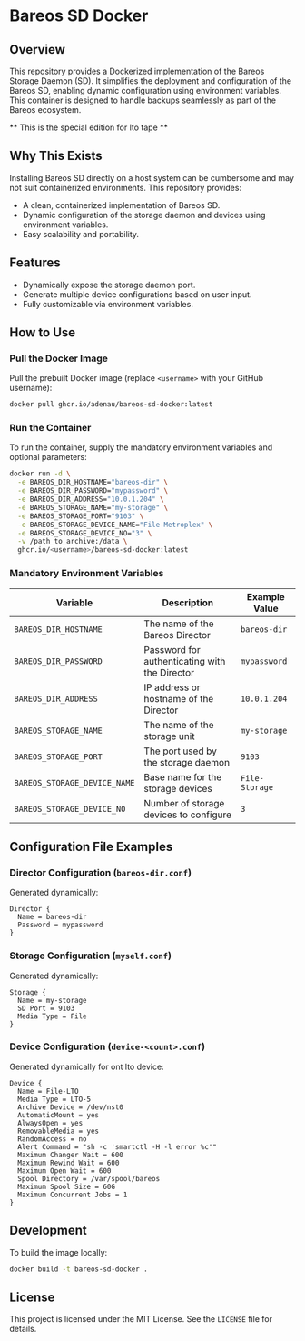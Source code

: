 # Bareos SD Docker

## Overview
This repository provides a Dockerized implementation of the Bareos Storage Daemon (SD). It simplifies the deployment and configuration of the Bareos SD, enabling dynamic configuration using environment variables. This container is designed to handle backups seamlessly as part of the Bareos ecosystem.

** This is the special edition for lto tape **

## Why This Exists
Installing Bareos SD directly on a host system can be cumbersome and may not suit containerized environments. This repository provides:

- A clean, containerized implementation of Bareos SD.
- Dynamic configuration of the storage daemon and devices using environment variables.
- Easy scalability and portability.

## Features
- Dynamically expose the storage daemon port.
- Generate multiple device configurations based on user input.
- Fully customizable via environment variables.

## How to Use

### Pull the Docker Image
Pull the prebuilt Docker image (replace `<username>` with your GitHub username):
```bash
docker pull ghcr.io/adenau/bareos-sd-docker:latest
```

### Run the Container
To run the container, supply the mandatory environment variables and optional parameters:
```bash
docker run -d \
  -e BAREOS_DIR_HOSTNAME="bareos-dir" \
  -e BAREOS_DIR_PASSWORD="mypassword" \
  -e BAREOS_DIR_ADDRESS="10.0.1.204" \
  -e BAREOS_STORAGE_NAME="my-storage" \
  -e BAREOS_STORAGE_PORT="9103" \
  -e BAREOS_STORAGE_DEVICE_NAME="File-Metroplex" \
  -e BAREOS_STORAGE_DEVICE_NO="3" \
  -v /path_to_archive:/data \
  ghcr.io/<username>/bareos-sd-docker:latest
```

### Mandatory Environment Variables
| Variable                 | Description                                    | Example Value       |
|--------------------------|------------------------------------------------|---------------------|
| `BAREOS_DIR_HOSTNAME`    | The name of the Bareos Director               | `bareos-dir`        |
| `BAREOS_DIR_PASSWORD`    | Password for authenticating with the Director | `mypassword`        |
| `BAREOS_DIR_ADDRESS`     | IP address or hostname of the Director        | `10.0.1.204`        |
| `BAREOS_STORAGE_NAME`    | The name of the storage unit                  | `my-storage`        |
| `BAREOS_STORAGE_PORT`    | The port used by the storage daemon           | `9103`              |
| `BAREOS_STORAGE_DEVICE_NAME` | Base name for the storage devices          | `File-Storage`    |
| `BAREOS_STORAGE_DEVICE_NO`  | Number of storage devices to configure      | `3`                 |

## Configuration File Examples

### Director Configuration (`bareos-dir.conf`)
Generated dynamically:
```plaintext
Director {
  Name = bareos-dir
  Password = mypassword
}
```

### Storage Configuration (`myself.conf`)
Generated dynamically:
```plaintext
Storage {
  Name = my-storage
  SD Port = 9103
  Media Type = File
}
```

### Device Configuration (`device-<count>.conf`)
Generated dynamically for ont lto device:
```plaintext
Device {
  Name = File-LTO
  Media Type = LTO-5
  Archive Device = /dev/nst0
  AutomaticMount = yes
  AlwaysOpen = yes
  RemovableMedia = yes
  RandomAccess = no
  Alert Command = "sh -c 'smartctl -H -l error %c'"  
  Maximum Changer Wait = 600
  Maximum Rewind Wait = 600
  Maximum Open Wait = 600
  Spool Directory = /var/spool/bareos
  Maximum Spool Size = 60G
  Maximum Concurrent Jobs = 1
}
```

## Development
To build the image locally:
```bash
docker build -t bareos-sd-docker .
```

## License
This project is licensed under the MIT License. See the `LICENSE` file for details.

